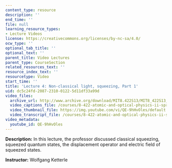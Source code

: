 ```yaml
---
content_type: resource
description: ''
end_time: ''
file: null
learning_resource_types:
- Lecture Videos
license: https://creativecommons.org/licenses/by-nc-sa/4.0/
ocw_type: ''
optional_tab_title: ''
optional_text: ''
parent_title: Video Lectures
parent_type: CourseSection
related_resources_text: ''
resource_index_text: ''
resourcetype: Video
start_time: ''
title: 'Lecture 4: Non-classical light, squeezing, Part 1'
uid: dc5c24fd-2087-2310-0122-5d11df33a99d
video_files:
  archive_url: http://www.archive.org/download/MIT8.422S13/MIT8_422S13_lec04-1_300k.mp4
  video_captions_file: /courses/8-422-atomic-and-optical-physics-ii-spring-2013/63a5c13bb4a758018923b5af8fdfa2b5_QE-9hHvOles.vtt
  video_thumbnail_file: https://img.youtube.com/vi/QE-9hHvOles/default.jpg
  video_transcript_file: /courses/8-422-atomic-and-optical-physics-ii-spring-2013/e802971542bb1528663cb42667e77405_QE-9hHvOles.pdf
video_metadata:
  youtube_id: QE-9hHvOles
---
```


**Description:** In this lecture, the professor discussed classical squeezing, squeezed quantum states, the displacement operator and electric field of squeezed states.

**Instructor:** Wolfgang Ketterle

